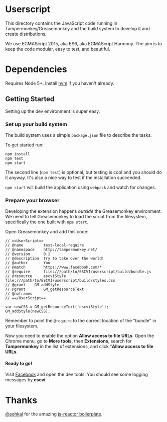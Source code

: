 # Userscript
This directory contains the JavaScript code running in
Tampermonkey/Greasemonkey and the build system to develop it and create
distributions.

We use ECMAScript 2015, aka ES6, aka ECMAScript Harmony. The aim is to keep the
code modular, easy to test, and beautiful.


# Dependencies
Requires Node 5+. Install [nvm](https://github.com/creationix/nvm) if you
haven't already.


## Getting Started
Setting up the dev environment is super easy.


### Set up your build system
The build system uses a simple `package.json` file to describe the tasks.

To get started run:
```
npm install
npm test
npm start
```

The second line (`npm test`) is optional, but testing is cool and you should do
it anyway. It's also a nice way to test if the installation succeeded.

`npm start` will build the application using `webpack` and watch for changes.


### Prepare your browser
Developing the extension happens *outside* the Greasemonkey environment.
We need to tell Greasemonkey to load the script from the filesystem,
specifically the one built with `npm start`.

Open Greasemonkey and add this code:

```
// ==UserScript==
// @name         test-local-require
// @namespace    http://tampermonkey.net/
// @version      0.1
// @description  try to take over the world!
// @author       You
// @match        https://www.facebook.com/*
// @require      file:///path/to/ESCVI/userscript/build/bundle.js
// @resource     escviStyle file:///path/to/ESCVI/userscript/build/styles.css
// @grant	 GM_addStyle
// @grant        GM_getResourceText
// @noframes
// ==/UserScript==

var newCSS = GM_getResourceText('escviStyle');
GM_addStyle(newCSS);
```

Remember to point the `@require` to the correct location of the "bundle" in
your filesystem.

Now you need to enable the option **Allow access to file URLs**. Open the
Chrome menu, go to **More tools**, then **Extensions**, search for
**Tampermonkey** in the list of extensions, and click "**Allow access to file URLs**.

#### Ready to go!
Visit [Facebook](https://www.facebook.com/) and open the dev tools. You should
see some logging messages by **escvi**.

# Thanks
[@sohkai](https://github.com/sohkai) for the amazing [js-reactor
boilerplate](https://github.com/bigchaindb/js-reactor).

